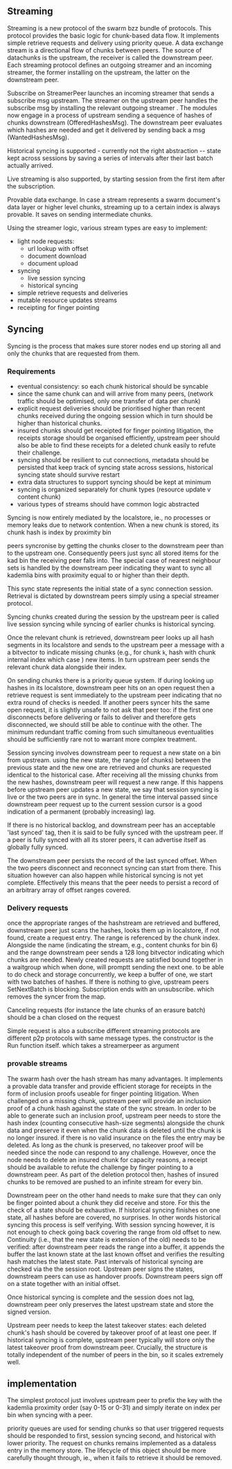 ## Streaming

Streaming is a new protocol of the swarm bzz bundle of protocols.
This protocol provides the basic logic for chunk-based data flow.
It implements simple retrieve requests and delivery using priority queue.
A data exchange stream is a directional flow of chunks between peers.
The source of datachunks is the upstream, the receiver is called the
downstream peer. Each streaming protocol defines an outgoing streamer
and an incoming streamer, the former installing on the upstream,
the latter on the downstream peer.

Subscribe on StreamerPeer launches an incoming streamer that sends
a subscribe msg upstream. The streamer on the upstream peer
handles the subscribe msg by installing the relevant outgoing streamer
. The modules now engage in a process of upstream sending a sequence of hashes of
chunks downstream (OfferedHashesMsg). The downstream peer evaluates which hashes are needed
and get it delivered by sending back a msg (WantedHashesMsg).

Historical syncing is supported - currently not the right abstraction --
state kept across sessions by saving a series of intervals after their last
batch actually arrived.

Live streaming is also supported, by starting session from the first item
after the subscription.

Provable data exchange. In case a stream represents a swarm document's data layer
or higher level chunks, streaming up to a certain index is always provable. It saves on
sending intermediate chunks.

Using the streamer logic, various stream types are easy to implement:

* light node requests:
  * url lookup with offset
  * document download
  * document upload
* syncing
  * live session syncing
  * historical syncing
* simple retrieve requests and deliveries
* mutable resource updates streams
* receipting for finger pointing

## Syncing

Syncing is the process that makes sure storer nodes end up storing all and only the chunks that are requested from them.

### Requirements

- eventual consistency: so each chunk historical should be syncable
- since the same chunk can and will arrive from many peers, (network traffic should be
optimised, only one transfer of data per chunk)
- explicit request deliveries should be prioritised higher than recent chunks received
during the ongoing session which in turn should be higher than historical chunks.
- insured chunks should get receipted for finger pointing litigation, the receipts storage
should be organised efficiently, upstream peer should also be able to find these
receipts for a deleted chunk easily to refute their challenge.
- syncing should be resilient to cut connections, metadata should be persisted that
keep track of syncing state across sessions, historical syncing state should survive restart
- extra data structures to support syncing should be kept at minimum
- syncing is organized separately for chunk types (resource update v content chunk)
- various types of streams should have common logic abstracted

Syncing is now entirely mediated by the localstore, ie., no processes or memory leaks due to network contention.
When a new chunk is stored, its chunk hash is index by proximity bin

peers syncronise by getting the chunks closer to the downstream peer than to the upstream one.
Consequently peers just sync all stored items for the kad bin the receiving peer falls into.
The special case of nearest neighbour sets is handled by the downstream peer
indicating they want to sync all kademlia bins with proximity equal to or higher
than their depth.

This sync state represents the initial state of a sync connection session.
Retrieval is dictated by downstream peers simply using a special streamer protocol.

Syncing chunks created during the session by the upstream peer is called live session syncing
while syncing of earlier chunks is historical syncing.

Once the relevant chunk is retrieved, downstream peer looks up all hash segments in its localstore
and sends to the upstream peer a message with a a bitvector to indicate
missing chunks (e.g., for chunk `k`, hash with chunk internal index which case )
new items. In turn upstream peer sends the relevant chunk data alongside their index.

On sending chunks there is a priority queue system. If during looking up hashes in its localstore,
downstream peer hits on an open request then a retrieve request is sent immediately to the upstream peer indicating
that no extra round of checks is needed. If another peers syncer hits the same open request, it is slightly unsafe to not ask
that peer too: if the first one disconnects before delivering or fails to deliver and therefore gets
disconnected, we should still be able to continue with the other. The minimum redundant traffic coming from such simultaneous
eventualities should be sufficiently rare not to warrant more complex treatment.

Session syncing involves downstream peer to request a new state on a bin from upstream.
using the new state, the range (of chunks) between the previous state and the new one are retrieved
and chunks are requested identical to the historical case. After receiving all the missing chunks
from the new hashes, downstream peer will request a new range. If this happens before upstream peer updates a new state,
we say that session syncing is live or the two peers are in sync. In general the time interval passed since downstream peer request up to the current session cursor is a good indication of a permanent (probably increasing) lag.

If there is no historical backlog, and downstream peer has an acceptable 'last synced' tag, then it is said to be fully synced with the upstream peer.
If a peer is fully synced with all its storer peers, it can advertise itself as globally fully synced.

The downstream peer persists the record of the last synced offset. When the two peers disconnect and
reconnect syncing can start from there.
This situation however can also happen while historical syncing is not yet complete.
Effectively this means that the peer needs to persist a record of an arbitrary array of offset ranges covered.

### Delivery requests

once the appropriate ranges of the hashstream are retrieved and buffered, downstream peer just scans the hashes, looks them up in localstore, if not found, create a request entry.
The range is referenced by the chunk index. Alongside the name (indicating the stream, e.g., content chunks for bin 6) and the range
downstream peer sends a 128 long bitvector indicating which chunks are needed.
Newly created requests are satisfied bound together in a waitgroup which when done, will promptt sending the next one.
to be able to do check and storage concurrently, we keep a buffer of one, we start with two batches of hashes.
If there is nothing to give, upstream peers SetNextBatch is blocking. Subscription ends with an unsubscribe. which removes the syncer from the map.

Canceling requests (for instance the late chunks of an erasure batch) should be a chan closed
on the request

Simple request is also a subscribe
different streaming protocols are different p2p protocols with same message types.
the constructor is the Run function itself. which takes a streamerpeer as argument


### provable streams

The swarm  hash over the hash stream has many advantages. It implements a provable data transfer
and provide efficient storage for receipts in the form of inclusion proofs useable for finger pointing litigation.
When challenged on a missing chunk, upstream peer will provide an inclusion proof of a chunk hash against the state of the
sync stream. In order to be able to generate such an inclusion proof, upstream peer needs to store the hash index (counting consecutive hash-size segments) alongside the chunk data and preserve it even when the chunk data is deleted until the chunk is no longer insured.
if there is no valid insurance on the files the entry may be deleted.
As long as the chunk is preserved, no takeover proof will be needed since the node can respond to any challenge.
However, once the node needs to delete an insured chunk for capacity reasons, a receipt should be available to
refute the challenge by finger pointing to a downstream peer.
As part of the deletion protocol then, hashes of insured chunks to be removed are pushed to an infinite stream for every bin.

Downstream peer on the other hand needs to make sure that they can only be finger pointed about a chunk they did receive and store.
For this the check of a state should be exhaustive. If historical syncing finishes on one state, all hashes before are covered, no
surprises. In other words historical syncing this process is self verifying. With session syncing however, it is not enough to check going back covering the range from old offset to new. Continuity (i.e., that the new state is extension of the old) needs to be verified: after downstream peer reads the range into a buffer, it appends the buffer the last known state at the last known offset and verifies the resulting hash matches
the latest state. Past intervals of historical syncing are checked via the the session root.
Upstream peer signs the states, downstream peers can use as handover proofs.
Downstream  peers sign off on a state together with an initial offset.

Once historical syncing is complete and the session does not lag, downstream peer only preserves the latest upstream state and store the signed version.

Upstream peer needs to keep the latest takeover states: each deleted chunk's hash should be covered by takeover proof of at least one peer. If historical syncing is complete, upstream peer typically will store only the latest takeover proof from downstream peer.
Crucially, the structure is totally independent of the number of peers in the bin, so it scales extremely well.

## implementation

The simplest protocol just involves upstream peer to prefix the key with the kademlia proximity order (say 0-15 or 0-31)
and simply iterate on index per bin when syncing with a peer.

priority queues are used for sending chunks so that user triggered requests should be responded to first, session syncing second, and historical with lower priority.
The request on chunks remains implemented as a dataless entry in the memory store.
The lifecycle of this object should be more carefully thought through, ie., when it fails to retrieve it should be removed.
